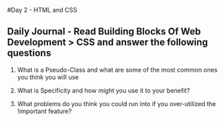 #Day 2 - HTML and CSS

## Daily Journal - Read Building Blocks Of Web Development > CSS and answer the following questions

1. What is a Pseudo-Class and what are some of the most common ones you think you will use

2. What is Specificity and how might you use it to your benefit?

3. What problems do you think you could run into if you over-utilized the !important feature?